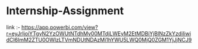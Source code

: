 # Internship-Assignment

link :- https://app.powerbi.com/view?r=eyJrIjoiYTgyN2YzOWUtNTdhMy00MTdjLWEyM2EtMDBiYjBlNzZkYzdiIiwidCI6ImM2ZTU0OWIzLTVmNDUtNDAzMi1hYWU5LWQ0MjQ0ZGM1YjJjNCJ9
